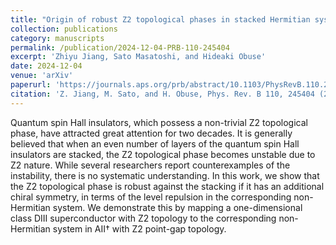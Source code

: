 ```yaml
---
title: "Origin of robust Z2 topological phases in stacked Hermitian systems: Non-Hermitian level repulsion"
collection: publications
category: manuscripts
permalink: /publication/2024-12-04-PRB-110-245404
excerpt: 'Zhiyu Jiang, Sato Masatoshi, and Hideaki Obuse'
date: 2024-12-04
venue: 'arXiv'
paperurl: 'https://journals.aps.org/prb/abstract/10.1103/PhysRevB.110.245404'
citation: 'Z. Jiang, M. Sato, and H. Obuse, Phys. Rev. B 110, 245404 (2024).'
---
```


Quantum spin Hall insulators, which possess a non-trivial Z2 topological phase, have attracted great attention for two decades. It is generally believed that when an even number of layers of the quantum spin Hall insulators are stacked, the Z2 topological phase becomes unstable due to Z2 nature. While several researchers report counterexamples of the instability, there is no systematic understanding. In this work, we show that the Z2 topological phase is robust against the stacking if it has an additional chiral symmetry, in terms of the level repulsion in the corresponding non-Hermitian system. We demonstrate this by mapping a one-dimensional class DIII superconductor with Z2 topology to the corresponding non-Hermitian system in AII† with Z2 point-gap topology.
